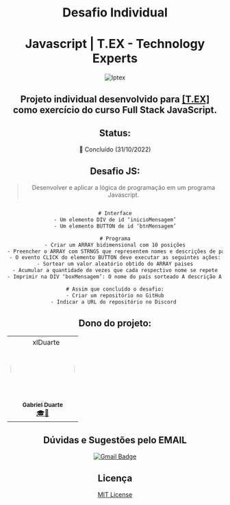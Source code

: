 # <h1 align="center">Desafio Individual</h1>
<h1 align="center">Javascript | T.EX - Technology Experts</h1>
<div align="center">
<img alt="lptex" src="https://i.imgur.com/8iYsEmZ.jpg"/>

<h2 align="center"> Projeto individual desenvolvido para <a href="https://www.texperts.com.br/" target="_blank"/>[T.EX]</a> como exercício do curso Full Stack JavaScript.</h2>

## Status:
:wrench: Concluído (31/10/2022)

## Desafio JS:

>Desenvolver e aplicar a lógica de programação em um programa Javascript.<br>
~~~html

# Interface
- Um elemento DIV de id ‘inicioMensagem’
- Um elemento BUTTON de id ‘btnMensagem’

# Programa
- Criar um ARRAY bidimensional com 10 posições
- Preencher o ARRAY com STRNGS que representem nomes e descrições de países
- O evento CLICK do elemento BUTTON deve executar as seguintes ações:
- Sortear um valor aleatório obtido do ARRAY paises
- Acumular a quantidade de vezes que cada respectivo nome se repete
- Imprimir na DIV ‘boxMensagem’: O nome do país sorteado A descrição A quantidade de vezes que foi exibido

# Assim que concluído o desafio:
- Criar um repositório no GitHub
- Indicar a URL do repositório no Discord ‌
~~~

## Dono do projeto:
<table>
<tr>
<td align="center"><a href="https://github.com/xlDuarte"><img style="border-radius: 60%;" src="https://avatars.githubusercontent.com/u/90268230?v=4" width="150px;" alt="xlDuarte"/><br /><sub><b>Gabriel Duarte</b></sub></a><br /><a href="https://github.com/xlDuarte" title="Desenvolvedor FullStack, UI-UX Designer, Escritor, Advogado e tudo que for possível!">🎓🚀</a></td>
</tr>
</table>

## Dúvidas e Sugestões pelo EMAIL
[![Gmail Badge](https://img.shields.io/badge/-gabrielduartejardim@gmail.com-c14438?style=flat-square&logo=Gmail&logoColor=white&link=mailto:gabrielduartejardim@gmail.com)](mailto:gabrielduartejardim@gmail.com)

## Licença
[MIT License ](https://choosealicense.com/licenses/mit/)
</div>
<br>
